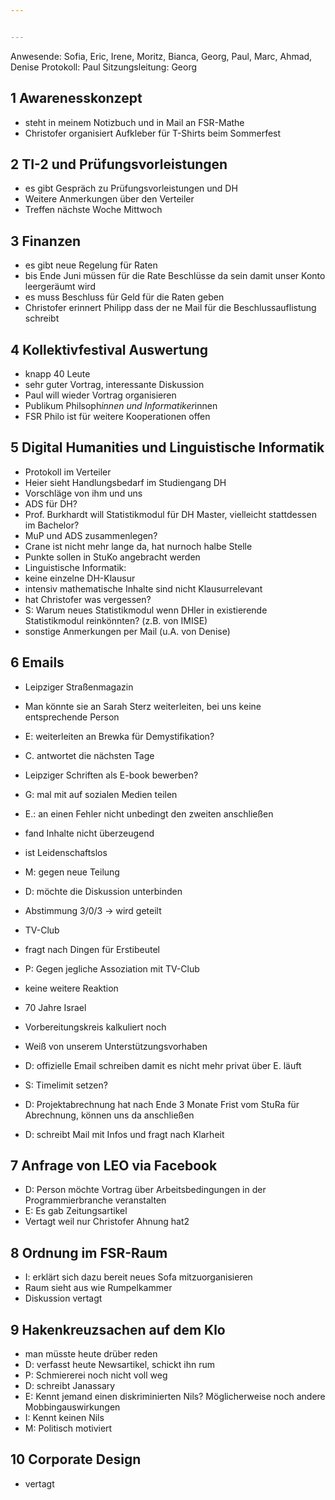 ```yaml
---


---
```


Anwesende: Sofia, Eric, Irene, Moritz, Bianca, Georg, Paul, Marc, Ahmad, Denise
Protokoll: Paul
Sitzungsleitung: Georg

## 1 Awarenesskonzept
- steht in meinem Notizbuch und in Mail an FSR-Mathe
- Christofer organisiert Aufkleber für T-Shirts beim Sommerfest

## 2 TI-2 und Prüfungsvorleistungen
- es gibt Gespräch zu Prüfungsvorleistungen und DH
- Weitere Anmerkungen über den Verteiler
- Treffen nächste Woche Mittwoch

## 3 Finanzen
- es gibt neue Regelung für Raten
- bis Ende Juni müssen für die Rate Beschlüsse da sein damit unser Konto leergeräumt wird
- es muss Beschluss für Geld für die Raten geben
- Christofer erinnert Philipp dass der ne Mail für die Beschlussauflistung schreibt

## 4 Kollektivfestival Auswertung
- knapp 40 Leute
- sehr guter Vortrag, interessante Diskussion
- Paul will wieder Vortrag organisieren
- Publikum Philsoph*innen und Informatiker*innen
- FSR Philo ist für weitere Kooperationen offen

## 5 Digital Humanities und Linguistische Informatik
- Protokoll im Verteiler
- Heier sieht Handlungsbedarf im Studiengang DH
- Vorschläge von ihm und uns
- ADS für DH?
- Prof. Burkhardt will Statistikmodul für DH Master, vielleicht stattdessen im Bachelor?
- MuP und ADS zusammenlegen?
- Crane ist nicht mehr lange da, hat nurnoch halbe Stelle
- Punkte sollen in StuKo angebracht werden
- Linguistische Informatik:
 - keine einzelne DH-Klausur
 - intensiv mathematische Inhalte sind nicht Klausurrelevant
- hat Christofer was vergessen?
- S: Warum neues Statistikmodul wenn DHler in existierende Statistikmodul reinkönnten? (z.B. von IMISE)
- sonstige Anmerkungen per Mail (u.A. von Denise)

## 6 Emails

- Leipziger Straßenmagazin
 - Man könnte sie an Sarah Sterz weiterleiten, bei uns keine entsprechende Person
 - E: weiterleiten an Brewka für Demystifikation?
 - C. antwortet die nächsten Tage
- Leipziger Schriften als E-book bewerben?
 - G: mal mit auf sozialen Medien teilen
 - E.: an einen Fehler nicht unbedingt den zweiten anschließen
  - fand Inhalte nicht überzeugend
  - ist Leidenschaftslos
 - M: gegen neue Teilung
 - D: möchte die Diskussion unterbinden
 - Abstimmung 3/0/3 -> wird geteilt

- TV-Club 
 - fragt nach Dingen für Erstibeutel
 - P: Gegen jegliche Assoziation mit TV-Club
 - keine weitere Reaktion

- 70 Jahre Israel
 - Vorbereitungskreis kalkuliert noch
 - Weiß von unserem Unterstützungsvorhaben
 - D: offizielle Email schreiben damit es nicht mehr privat über E. läuft
 - S: Timelimit setzen?
 - D: Projektabrechnung hat nach Ende 3 Monate Frist vom StuRa für Abrechnung, können uns da anschließen
 - D: schreibt Mail mit Infos und fragt nach Klarheit

## 7 Anfrage von LEO via Facebook 
- D: Person möchte Vortrag über Arbeitsbedingungen in der Programmierbranche veranstalten
- E: Es gab Zeitungsartikel 
- Vertagt weil nur Christofer Ahnung hat2

## 8 Ordnung im FSR-Raum
- I: erklärt sich dazu bereit neues Sofa mitzuorganisieren
- Raum sieht aus wie Rumpelkammer 
- Diskussion vertagt

## 9 Hakenkreuzsachen auf dem Klo
- man müsste heute drüber reden
- D: verfasst heute Newsartikel, schickt ihn rum
- P: Schmiererei noch nicht voll weg
- D: schreibt Janassary 
- E: Kennt jemand einen diskriminierten Nils? Möglicherweise noch andere Mobbingauswirkungen
- I: Kennt keinen Nils
- M: Politisch motiviert

## 10 Corporate Design
- vertagt
